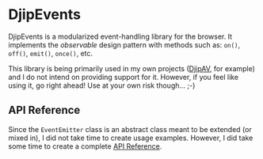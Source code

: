 # DjipEvents

DjipEvents is a modularized event-handling library for the browser. It implements the _observable_
design pattern with methods such as: `on()`, `off()`, `emit()`, `once()`, etc.

This library is being primarily used in my own projects ([DjipAV](https://github.com/djipco/djipav), 
for example) and I do not intend on providing support for it. However, if you feel like using it, go 
right ahead! Use at your own risk though... ;-)

## API Reference

Since the `EventEmitter` class is an abstract class meant to be extended (or mixed in), I did not 
take time to create usage examples. However, I did take some time to create a complete 
[API Reference](https://djipco.github.io/djipevents/).
